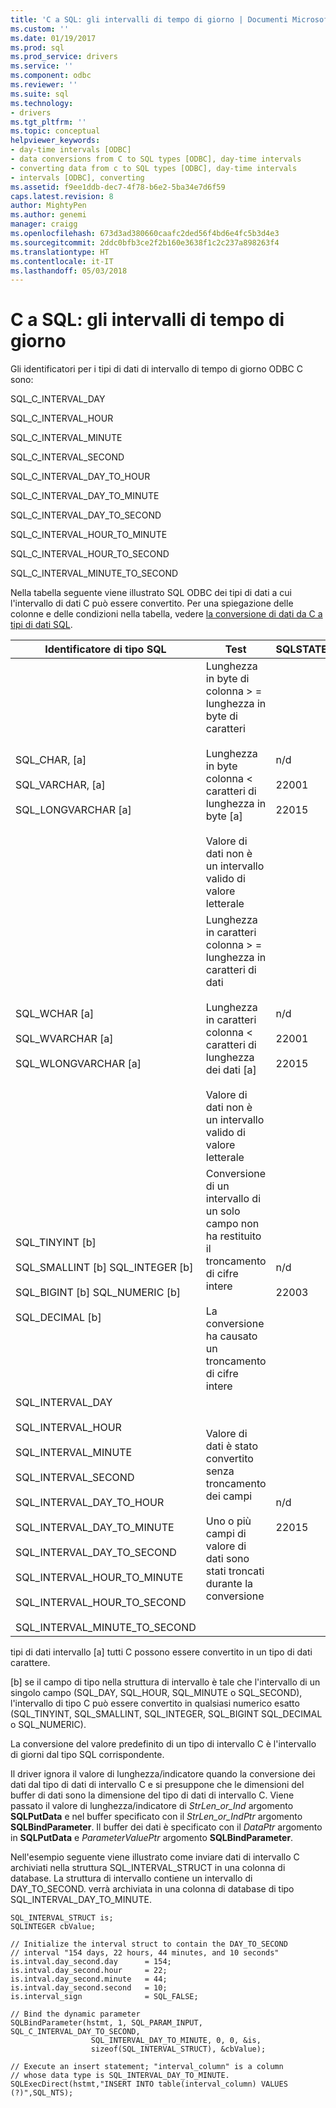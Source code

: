 ```yaml
---
title: 'C a SQL: gli intervalli di tempo di giorno | Documenti Microsoft'
ms.custom: ''
ms.date: 01/19/2017
ms.prod: sql
ms.prod_service: drivers
ms.service: ''
ms.component: odbc
ms.reviewer: ''
ms.suite: sql
ms.technology:
- drivers
ms.tgt_pltfrm: ''
ms.topic: conceptual
helpviewer_keywords:
- day-time intervals [ODBC]
- data conversions from C to SQL types [ODBC], day-time intervals
- converting data from c to SQL types [ODBC], day-time intervals
- intervals [ODBC], converting
ms.assetid: f9ee1ddb-dec7-4f78-b6e2-5ba34e7d6f59
caps.latest.revision: 8
author: MightyPen
ms.author: genemi
manager: craigg
ms.openlocfilehash: 673d3ad380660caafc2ded56f4bd6e4fc5b3d4e3
ms.sourcegitcommit: 2ddc0bfb3ce2f2b160e3638f1c2c237a898263f4
ms.translationtype: HT
ms.contentlocale: it-IT
ms.lasthandoff: 05/03/2018
---
```

# <a name="c-to-sql-day-time-intervals"></a>C a SQL: gli intervalli di tempo di giorno
Gli identificatori per i tipi di dati di intervallo di tempo di giorno ODBC C sono:  
  
 SQL_C_INTERVAL_DAY  
  
 SQL_C_INTERVAL_HOUR  
  
 SQL_C_INTERVAL_MINUTE  
  
 SQL_C_INTERVAL_SECOND  
  
 SQL_C_INTERVAL_DAY_TO_HOUR  
  
 SQL_C_INTERVAL_DAY_TO_MINUTE  
  
 SQL_C_INTERVAL_DAY_TO_SECOND  
  
 SQL_C_INTERVAL_HOUR_TO_MINUTE  
  
 SQL_C_INTERVAL_HOUR_TO_SECOND  
  
 SQL_C_INTERVAL_MINUTE_TO_SECOND  
  
 Nella tabella seguente viene illustrato SQL ODBC dei tipi di dati a cui l'intervallo di dati C può essere convertito. Per una spiegazione delle colonne e delle condizioni nella tabella, vedere [la conversione di dati da C a tipi di dati SQL](../../../odbc/reference/appendixes/converting-data-from-c-to-sql-data-types.md).  
  
|Identificatore di tipo SQL|Test|SQLSTATE|  
|-------------------------|----------|--------------|  
|SQL_CHAR, [a]<br /><br /> SQL_VARCHAR, [a]<br /><br /> SQL_LONGVARCHAR [a]|Lunghezza in byte di colonna > = lunghezza in byte di caratteri<br /><br /> Lunghezza in byte colonna < caratteri di lunghezza in byte [a]<br /><br /> Valore di dati non è un intervallo valido di valore letterale|n/d<br /><br /> 22001<br /><br /> 22015|  
|SQL_WCHAR [a]<br /><br /> SQL_WVARCHAR [a]<br /><br /> SQL_WLONGVARCHAR [a]|Lunghezza in caratteri colonna > = lunghezza in caratteri di dati<br /><br /> Lunghezza in caratteri colonna < caratteri di lunghezza dei dati [a]<br /><br /> Valore di dati non è un intervallo valido di valore letterale|n/d<br /><br /> 22001<br /><br /> 22015|  
|SQL_TINYINT [b]<br /><br /> SQL_SMALLINT [b] SQL_INTEGER [b]<br /><br /> SQL_BIGINT [b] SQL_NUMERIC [b]<br /><br /> SQL_DECIMAL [b]|Conversione di un intervallo di un solo campo non ha restituito il troncamento di cifre intere<br /><br /> La conversione ha causato un troncamento di cifre intere|n/d<br /><br /> 22003|  
|SQL_INTERVAL_DAY<br /><br /> SQL_INTERVAL_HOUR<br /><br /> SQL_INTERVAL_MINUTE<br /><br /> SQL_INTERVAL_SECOND<br /><br /> SQL_INTERVAL_DAY_TO_HOUR<br /><br /> SQL_INTERVAL_DAY_TO_MINUTE<br /><br /> SQL_INTERVAL_DAY_TO_SECOND<br /><br /> SQL_INTERVAL_HOUR_TO_MINUTE<br /><br /> SQL_INTERVAL_HOUR_TO_SECOND<br /><br /> SQL_INTERVAL_MINUTE_TO_SECOND|Valore di dati è stato convertito senza troncamento dei campi<br /><br /> Uno o più campi di valore di dati sono stati troncati durante la conversione|n/d<br /><br /> 22015|  
  
 tipi di dati intervallo [a] tutti C possono essere convertito in un tipo di dati carattere.  
  
 [b] se il campo di tipo nella struttura di intervallo è tale che l'intervallo di un singolo campo (SQL_DAY, SQL_HOUR, SQL_MINUTE o SQL_SECOND), l'intervallo di tipo C può essere convertito in qualsiasi numerico esatto (SQL_TINYINT, SQL_SMALLINT, SQL_INTEGER, SQL_BIGINT SQL_DECIMAL o SQL_NUMERIC).  
  
 La conversione del valore predefinito di un tipo di intervallo C è l'intervallo di giorni dal tipo SQL corrispondente.  
  
 Il driver ignora il valore di lunghezza/indicatore quando la conversione dei dati dal tipo di dati di intervallo C e si presuppone che le dimensioni del buffer di dati sono la dimensione del tipo di dati di intervallo C. Viene passato il valore di lunghezza/indicatore di *StrLen_or_Ind* argomento **SQLPutData** e nel buffer specificato con il *StrLen_or_IndPtr* argomento **SQLBindParameter**. Il buffer dei dati è specificato con il *DataPtr* argomento in **SQLPutData** e *ParameterValuePtr* argomento **SQLBindParameter**.  
  
 Nell'esempio seguente viene illustrato come inviare dati di intervallo C archiviati nella struttura SQL_INTERVAL_STRUCT in una colonna di database. La struttura di intervallo contiene un intervallo di DAY_TO_SECOND. verrà archiviata in una colonna di database di tipo SQL_INTERVAL_DAY_TO_MINUTE.  
  
```  
SQL_INTERVAL_STRUCT is;  
SQLINTEGER cbValue;  
  
// Initialize the interval struct to contain the DAY_TO_SECOND  
// interval "154 days, 22 hours, 44 minutes, and 10 seconds"  
is.intval.day_second.day      = 154;  
is.intval.day_second.hour     = 22;  
is.intval.day_second.minute   = 44;  
is.intval.day_second.second   = 10;  
is.interval_sign              = SQL_FALSE;  
  
// Bind the dynamic parameter  
SQLBindParameter(hstmt, 1, SQL_PARAM_INPUT, SQL_C_INTERVAL_DAY_TO_SECOND,  
                  SQL_INTERVAL_DAY_TO_MINUTE, 0, 0, &is,  
                  sizeof(SQL_INTERVAL_STRUCT), &cbValue);  
  
// Execute an insert statement; "interval_column" is a column  
// whose data type is SQL_INTERVAL_DAY_TO_MINUTE.  
SQLExecDirect(hstmt,"INSERT INTO table(interval_column) VALUES (?)",SQL_NTS);  
```
